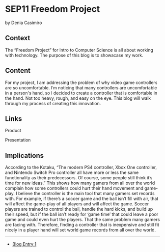# SEP11 Freedom Project
by Denia Casimiro

## Context
The “Freedom Project” for Intro to Computer Science is all about working with technology. The purpose of this blog is to showacase my work.

## Content
For my project, I am addressing the problem of why video game controllers are so uncomfortable. I’m noticing that many controllers are uncomfortable in a person's hand, so I decided to create a controller that is comfortable in the hand. Not too heavy, rough, and easy on the eye. This blog will walk through my process of creating this innovation.

## Links

Product

Presentation

## Implications
According to the Kotaku, “The modern PS4 controller, Xbox One controller, and Nintendo Switch Pro controller all have more or less the same functionality as their predecessors. Of course, some people still think it’s time for new ideas.” This shows how many gamers from all over the world complain how some controllers could hurt their hand movement and game-play. I believe the controller is the main tool that many gamers set records with. For example, if there’s a soccer game and the ball isn’t fill with air, that will affect the game-play of all players and will affect the game. Soccer players are trained to control the ball, handle the hard kicks, and build up their speed, but if the ball isn’t ready for ‘game time’ that could leave a poor game and could even hurt the players. That the same problem many gamers are facing with. Therefore, finding a controller that is inexpensive and still fit nicely in a player hand will set world game records from all over the world. 


---

* [Blog Entry 1](entries/entry01.md)
